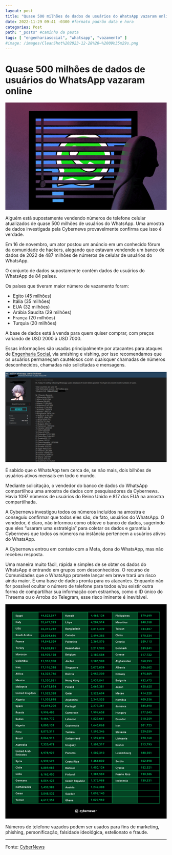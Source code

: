 ```yaml
---
layout: post
title: "Quase 500 milhões de dados de usuários do WhatsApp vazaram online" #titulo para a barra de enderecos
date: 2022-11-29 09:41 -0300 #formato padrão data e hora
categories: Post
path: "_posts" #caminho da pasta
tags: [ "engenhariasocial", "whatsapp", "vazamento" ]
#image: /images/CleanShot%202023-12-28%20—%2009h35m29s.png
---
```


# Quase 500 milhões de dados de usuários do WhatsApp vazaram online
![](/images/whatsapp-ny.png)

Alguém está supostamente vendendo números de telefone celular atualizados de quase 500 milhões de usuários do WhatsApp. Uma amostra de dados investigada pela Cybernews provavelmente confirma que isso é verdade.

Em 16 de novembro, um ator postou um anúncio em um conhecido fórum da comunidade de hackers, alegando que estavam vendendo um banco de dados de 2022 de 487 milhões de números de celular de usuários do WhatsApp.

O conjunto de dados supostamente contém dados de usuários do WhatsApp de 84 países.

Os países que tiveram maior número de vazamento foram:

- Egito (45 milhões)
- Itália (35 milhões)
- EUA (32 milhões)
- Arábia Saudita (29 milhões)
- França (20 milhões)
- Turquia (20 milhões)

A base de dados está à venda para quem quiser comprar, com preços variando de USD 2000 à USD 7000.

Essas informações são usadas principalmente por atacantes para ataques de [Engenharia Social](https://gustavosaez.github.io/tag/engenhariasocial), via smishing e vishing, por isso recomendamos que os usuários permaneçam cautelosos com quaisquer chamadas de números desconhecidos, chamadas não solicitadas e mensagens.

![](/images/breachforums.png)

É sabido que o WhatsApp tem cerca de, se não mais, dois bilhões de usuários ativos mensais em todo o mundo.

Mediante solicitação, o vendedor do banco de dados do WhatsApp compartilhou uma amostra de dados com pesquisadores da Cybernews. Havia 1097 números de usuários do Reino Unido e 817 dos EUA na amostra compartilhada.

A Cybernews investigou todos os números incluídos na amostra e conseguiu confirmar que todos eles são, de fato, usuários do WhatsApp.
O vendedor, é claro, não informou como obteve o banco de dados, sugerindo que eles “usaram uma estratégia” para coletar os dados e garantiu à Cybernews que todos os números na instância pertencem a usuários ativos do WhatsApp.

A Cybernews entrou em contato com a Meta, dona do WhatsApp, mas não recebeu resposta.

Uma maneira muito fácil, rápida e simples de se obter os dados do WhatsApp é entrando em grupos com desconhecidos. O recurso de Comunidades que o WhatsApp promete lançar em breve trará um risco ainda maior. É uma base de dados pronta para os atacantes. Enquanto não for possível ocultar o número de telefone para todos e/ou existir outra forma de compartilhar sua informação com estranhos, como o ID único do Threema ou o Arroba do Telegram, esse risco iminente é inevitável.

![](/images/cybernews.png)

Números de telefone vazados podem ser usados para fins de marketing, phishing, personificação, falsidade ideológica, estelionato e fraude.

---
Fonte: [CyberNews](https://cybernews.com/news/whatsapp-data-leak/)